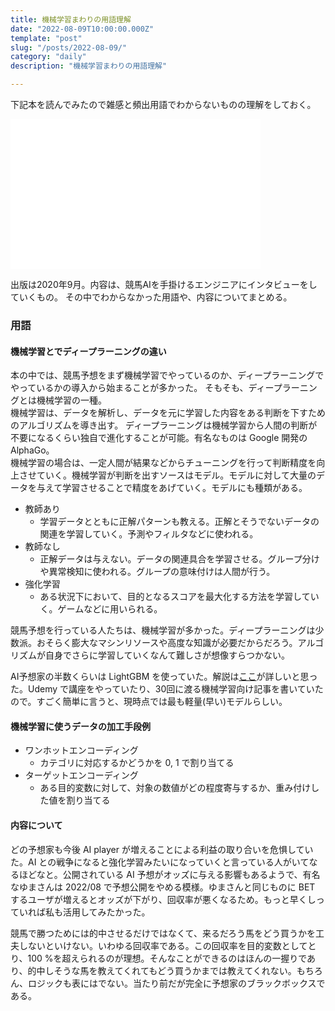 ```yaml
---
title: 機械学習まわりの用語理解
date: "2022-08-09T10:00:00.000Z"
template: "post"
slug: "/posts/2022-08-09/"
category: "daily"
description: "機械学習まわりの用語理解"

---
```


下記本を読んでみたので雑感と頻出用語でわからないものの理解をしておく。

<iframe sandbox="allow-popups allow-scripts allow-modals allow-forms allow-same-origin" style="width:400px;height:240px;" marginwidth="0" marginheight="0" scrolling="no" frameborder="0" src="//rcm-fe.amazon-adsystem.com/e/cm?lt1=_blank&bc1=000000&IS2=1&bg1=FFFFFF&fc1=000000&lc1=0000FF&t=parkour12019-22&language=en_US&o=9&p=8&l=as4&m=amazon&f=ifr&ref=as_ss_li_til&asins=B08HZ81YC4&linkId=659e427a4c32450c89956395d3287bdc"></iframe>

出版は2020年9月。内容は、競馬AIを手掛けるエンジニアにインタビューをしていくもの。
その中でわからなかった用語や、内容についてまとめる。

### 用語

#### 機械学習とでディープラーニングの違い

本の中では、競馬予想をまず機械学習でやっているのか、ディープラーニングでやっているかの導入から始まることが多かった。
そもそも、ディープラーニングとは機械学習の一種。  
機械学習は、データを解析し、データを元に学習した内容をある判断を下すためのアルゴリズムを導き出す。
ディープラーニングは機械学習から人間の判断が不要になるくらい独自で進化することが可能。有名なものは Google 開発の AlphaGo。  
機械学習の場合は、一定人間が結果などからチューニングを行って判断精度を向上させていく。機械学習が判断を出すソースはモデル。モデルに対して大量のデータを与えて学習させることで精度をあげていく。モデルにも種類がある。

- 教師あり
  - 学習データとともに正解パターンも教える。正解とそうでないデータの関連を学習していく。予測やフィルタなどに使われる。
- 教師なし
  - 正解データは与えない。データの関連具合を学習させる。グループ分けや異常検知に使われる。グループの意味付けは人間が行う。
- 強化学習
  - ある状況下において、目的となるスコアを最大化する方法を学習していく。ゲームなどに用いられる。

競馬予想を行っている人たちは、機械学習が多かった。ディープラーニングは少数派。おそらく膨大なマシンリソースや高度な知識が必要だからだろう。アルゴリズムが自身でさらに学習していくなんて難しさが想像すらつかない。

AI予想家の半数くらいは LightGBM を使っていた。解説は[ここ](https://datawokagaku.com/lightgbm/)が詳しいと思った。Udemy で講座をやっていたり、30回に渡る機械学習向け記事を書いていたので。すごく簡単に言うと、現時点では最も軽量(早い)モデルらしい。  

#### 機械学習に使うデータの加工手段例

- ワンホットエンコーディング
  - カテゴリに対応するかどうかを 0, 1 で割り当てる
- ターゲットエンコーディング
  - ある目的変数に対して、対象の数値がどの程度寄与するか、重み付けした値を割り当てる

#### 内容について

どの予想家も今後 AI player が増えることによる利益の取り合いを危惧していた。AI との戦争になると強化学習みたいになっていくと言っている人がいてなるほどなと。公開されている AI 予想がオッズに与える影響もあるようで、有名なゆまさんは 2022/08 で予想公開をやめる模様。ゆまさんと同じものに BET するユーザが増えるとオッズが下がり、回収率が悪くなるため。もっと早くしっていれば私も活用してみたかった。

競馬で勝つためには的中させるだけではなくて、来るだろう馬をどう買うかを工夫しないといけない。いわゆる回収率である。この回収率を目的変数としてとり、100 %を超えられるのが理想。そんなことができるのはほんの一握りであり、的中しそうな馬を教えてくれてもどう買うかまでは教えてくれない。もちろん、ロジックも表にはでない。当たり前だが完全に予想家のブラックボックスである。